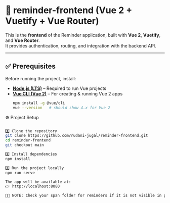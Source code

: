 # 🎨 reminder-frontend (Vue 2 + Vuetify + Vue Router)

This is the **frontend** of the Reminder application, built with **Vue 2**, **Vuetify**, and **Vue Router**.  
It provides authentication, routing, and integration with the backend API.

---

## ✅ Prerequisites

Before running the project, install:

- **[Node.js (LTS)](https://nodejs.org/en/download/)** – Required to run Vue projects  
- **[Vue CLI (Vue 2)](https://cli.vuejs.org/guide/installation.html)** – For creating & running Vue 2 apps  
  ```bash
  npm install -g @vue/cli
  vue --version   # should show 4.x for Vue 2

⚙️ Project Setup

```bash

1️⃣ Clone the repository
git clone https://github.com/rudani-jugal/reminder-frontend.git
cd reminder-frontend
git checkout main

2️⃣ Install dependencies
npm install

3️⃣ Run the project locally
npm run serve

The app will be available at:
👉 http://localhost:8080

🚨🚨 NOTE: Check your span folder for reminders if it is not visible in primary inbox
